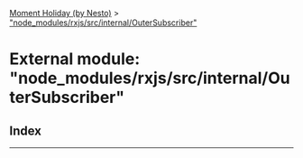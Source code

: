 [Moment Holiday (by Nesto)](../README.md) > ["node_modules/rxjs/src/internal/OuterSubscriber"](../modules/_node_modules_rxjs_src_internal_outersubscriber_.md)

# External module: "node_modules/rxjs/src/internal/OuterSubscriber"

## Index

---

